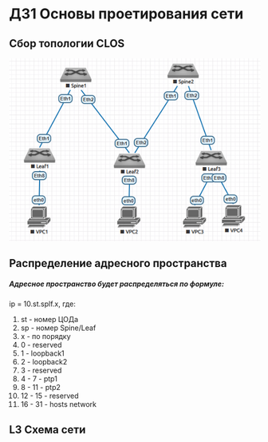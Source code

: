 # ДЗ1 Основы проетирования сети
##  Сбор топологии CLOS
![alt text](image.png)
## Распределение адресного пространства
##### Адресное пространство будет распределяться по формуле:
ip = 10.st.splf.x, где:
1. st - номер ЦОДа
2. sp - номер Spine/Leaf
3. x - по порядку
4. 0 - reserved
5. 1 - loopback1
6. 2 - loopback2
7. 3 - reserved
8. 4 - 7 - ptp1
9. 8 - 11 - ptp2
10. 12 - 15 - reserved
11. 16 - 31 - hosts network
## L3 Схема сети